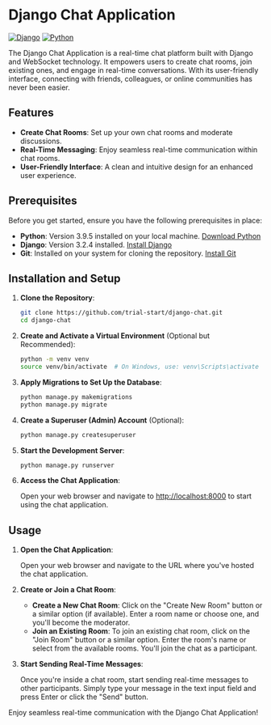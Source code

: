 # Django Chat Application

[![Django](https://img.shields.io/badge/Django-3.2.4-brightgreen.svg)](https://www.djangoproject.com/)
[![Python](https://img.shields.io/badge/Python-3.9.5-blue.svg)](https://www.python.org/)

The Django Chat Application is a real-time chat platform built with Django and WebSocket technology. It empowers users to create chat rooms, join existing ones, and engage in real-time conversations. With its user-friendly interface, connecting with friends, colleagues, or online communities has never been easier.

## Features

- **Create Chat Rooms**: Set up your own chat rooms and moderate discussions.
- **Real-Time Messaging**: Enjoy seamless real-time communication within chat rooms.
- **User-Friendly Interface**: A clean and intuitive design for an enhanced user experience.

## Prerequisites

Before you get started, ensure you have the following prerequisites in place:

- **Python**: Version 3.9.5 installed on your local machine. [Download Python](https://www.python.org/downloads/)
- **Django**: Version 3.2.4 installed. [Install Django](https://www.djangoproject.com/download/)
- **Git**: Installed on your system for cloning the repository. [Install Git](https://git-scm.com/downloads)

## Installation and Setup

1. **Clone the Repository**:

    ```bash
    git clone https://github.com/trial-start/django-chat.git
    cd django-chat
    ```

2. **Create and Activate a Virtual Environment** (Optional but Recommended):

    ```bash
    python -m venv venv
    source venv/bin/activate  # On Windows, use: venv\Scripts\activate
    ```

3. **Apply Migrations to Set Up the Database**:

    ```bash
    python manage.py makemigrations
    python manage.py migrate
    ```

4. **Create a Superuser (Admin) Account** (Optional):

    ```bash
    python manage.py createsuperuser
    ```

5. **Start the Development Server**:

    ```bash
    python manage.py runserver
    ```

6. **Access the Chat Application**:

    Open your web browser and navigate to [http://localhost:8000](http://localhost:8000) to start using the chat application.

## Usage

1. **Open the Chat Application**:

   Open your web browser and navigate to the URL where you've hosted the chat application.

2. **Create or Join a Chat Room**:

   - **Create a New Chat Room**: Click on the "Create New Room" button or a similar option (if available). Enter a room name or choose one, and you'll become the moderator.
   - **Join an Existing Room**: To join an existing chat room, click on the "Join Room" button or a similar option. Enter the room's name or select from the available rooms. You'll join the chat as a participant.

3. **Start Sending Real-Time Messages**:

   Once you're inside a chat room, start sending real-time messages to other participants. Simply type your message in the text input field and press Enter or click the "Send" button.

Enjoy seamless real-time communication with the Django Chat Application!

